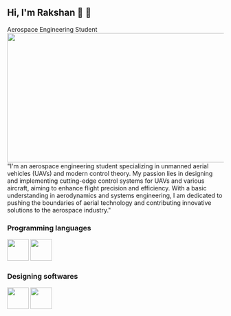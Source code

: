 ## Hi, I'm Rakshan 👋 🚀

Aerospace Engineering Student
<img src = 'https://github.com/tech-lover-1510/tech-lover-1510/blob/main/banner1' height ="300" width="100000">
"I'm an aerospace engineering student specializing in unmanned aerial vehicles (UAVs) and modern control theory. My passion lies in designing and implementing cutting-edge control systems for UAVs and various aircraft, aiming to enhance flight precision and efficiency. With a basic understanding in aerodynamics and systems engineering, I am dedicated to pushing the boundaries of aerial technology and contributing innovative solutions to the aerospace industry."

### Programming languages
<img src = 'https://github.com/tech-lover-1510/tech-lover-1510/blob/main/python.png' height ="50" width="50">  <img src = 'https://github.com/tech-lover-1510/tech-lover-1510/blob/main/matlab.png' height ="50" width="50">

### Designing softwares
<img src = 'https://github.com/tech-lover-1510/tech-lover-1510/blob/main/Autocad.png' height ="50" width="50">  <img src = 'https://github.com/tech-lover-1510/tech-lover-1510/blob/main/Solidworks.png' height ="50" width="50">





